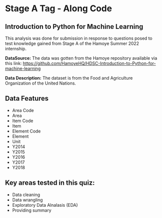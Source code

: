 # Stage A Tag - Along Code
## Introduction to Python for Machine Learning

This analysis was done for submission in response to questions posed to test knowledge gained from Stage A of the Hamoye Summer 2022 internship.

**DataSource:** The data was gotten from the Hamoye repository available via this link: https://github.com/HamoyeHQ/HDSC-Introduction-to-Python-for-machine-learning

**Data Description:** The dataset is from the Food and Agriculture Organization of the United Nations.

## Data Features

- Area Code
- Area
- Item Code
- Item
- Element Code
- Element
- Unit
- Y2014 
- Y2015 
- Y2016 
- Y2017 
- Y2018

## Key areas tested in this quiz:

- Data cleaning
- Data wrangling
- Exploratory Data Alnalasis (EDA)
- Providing summary 


